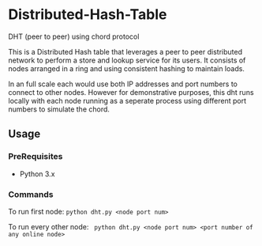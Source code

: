 # Distributed-Hash-Table
DHT (peer to peer) using chord protocol

This is a Distributed Hash table that leverages a peer to peer distributed network to perform a store and lookup service for its users. It consists of nodes arranged in a ring and using consistent hashing to maintain loads.

In an full scale each would use both IP addresses and port numbers to connect to other nodes. However for demonstrative purposes, this dht runs locally with each node running as a seperate process using different port numbers to simulate the chord.

## Usage
### PreRequisites
* Python 3.x

### Commands
To run first node:
``` python dht.py <node port num> ```

To run every other node:
``` python dht.py <node port num> <port number of any online node>```
